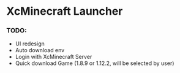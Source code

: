 # XcMinecraft Launcher

### TODO: 
 - UI redesign
 - Auto download env
 - Login with XcMinecraft Server
 - Quick download Game (1.8.9 or 1.12.2, will be selected by user)